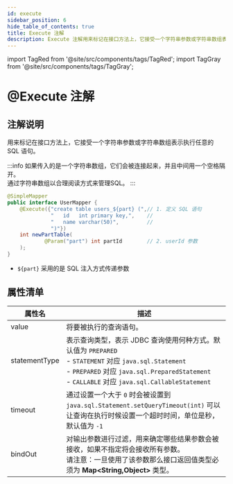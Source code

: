 ```yaml
---
id: execute
sidebar_position: 6
hide_table_of_contents: true
title: Execute 注解
description: Execute 注解用来标记在接口方法上，它接受一个字符串参数或字符串数组表示执行任意的 SQL 语句。
---
```

import TagRed from '@site/src/components/tags/TagRed';
import TagGray from '@site/src/components/tags/TagGray';

# @Execute 注解
## 注解说明

用来标记在接口方法上，它接受一个字符串参数或字符串数组表示执行任意的 SQL 语句。

:::info
如果传入的是一个字符串数组，它们会被连接起来，并且中间用一个空格隔开。<br/>
通过字符串数组以合理阅读方式来管理SQL。
:::

```java title='示例：创建 users 分表'
@SimpleMapper
public interface UserMapper {
    @Execute({"create table users_${part} (",// 1. 定义 SQL 语句
              "   id   int primary key,",    //
              "   name varchar(50)",         //
              ")"})
    int newPartTable(                      
            @Param("part") int partId        // 2. userId 参数
    );
}
```

- `${part}` 采用的是 SQL 注入方式传递参数

## 属性清单

| 属性名           | 描述                                                                                                                                                                                                |
|---------------|---------------------------------------------------------------------------------------------------------------------------------------------------------------------------------------------------|
| value         | <TagRed/> 将要被执行的查询语句。                                                                                                                                                                             |
| statementType | <TagGray/> 表示查询类型，表示 JDBC 查询使用何种方式。默认值为 `PREPARED`<br/> - `STATEMENT` 对应 `java.sql.Statement`<br/> - `PREPARED` 对应 `java.sql.PreparedStatement`<br/> - `CALLABLE` 对应 `java.sql.CallableStatement` |
| timeout       | <TagGray/> 通过设置一个大于 `0` 时会被设置到 `java.sql.Statement.setQueryTimeout(int)` 可以让查询在执行时候设置一个超时时间，单位是秒，默认值为 `-1`                                                                                        |
| bindOut       | <TagGray/> 对输出参数进行过滤，用来确定哪些结果参数会被接收，如果不指定将会接收所有参数。<br/>请注意：一旦使用了该参数那么接口返回值类型必须为 **Map&lt;String,Object&gt;** 类型。                                                                                  |
